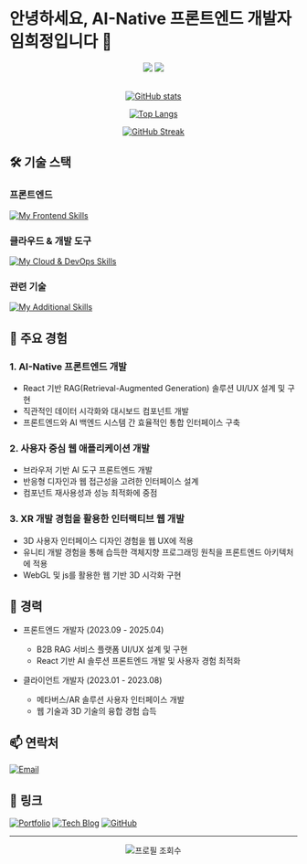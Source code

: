 # 안녕하세요, AI-Native 프론트엔드 개발자 임희정입니다 👋
<div align="center">
  <img src="https://img.shields.io/badge/Frontend_Developer-61DAFB?style=for-the-badge&logo=react&logoColor=white" />
  <img src="https://img.shields.io/badge/AI_Native-E34F26?style=for-the-badge&logo=openai&logoColor=white" />
</div>

<br/>

<div align="center">
  
[![GitHub stats](https://github-readme-stats-git-masterrstaa-rickstaa.vercel.app/api?username=ihj04982&show_icons=true&theme=radical)](https://github.com/ihj04982/github-readme-stats)

[![Top Langs](https://github-readme-stats-git-masterrstaa-rickstaa.vercel.app/api/top-langs/?username=ihj04982&layout=compact&theme=radical)](https://github.com/ihj04982/github-readme-stats)

[![GitHub Streak](https://github-readme-streak-stats.herokuapp.com/?user=ihj04982&theme=radical)](https://git.io/streak-stats)
  
</div>

## 🛠 기술 스택

### 프론트엔드
[![My Frontend Skills](https://skillicons.dev/icons?i=react,js,html,css&theme=dark)](https://skillicons.dev)

### 클라우드 & 개발 도구
[![My Cloud & DevOps Skills](https://skillicons.dev/icons?i=git,docker,aws,azure&theme=dark)](https://skillicons.dev)

### 관련 기술
[![My Additional Skills](https://skillicons.dev/icons?i=unity,cs&theme=dark)](https://skillicons.dev)

## 🎯 주요 경험

### 1. AI-Native 프론트엔드 개발
- React 기반 RAG(Retrieval-Augmented Generation) 솔루션 UI/UX 설계 및 구현
- 직관적인 데이터 시각화와 대시보드 컴포넌트 개발
- 프론트엔드와 AI 백엔드 시스템 간 효율적인 통합 인터페이스 구축

### 2. 사용자 중심 웹 애플리케이션 개발
- 브라우저 기반 AI 도구 프론트엔드 개발
- 반응형 디자인과 웹 접근성을 고려한 인터페이스 설계
- 컴포넌트 재사용성과 성능 최적화에 중점

### 3. XR 개발 경험을 활용한 인터랙티브 웹 개발
- 3D 사용자 인터페이스 디자인 경험을 웹 UX에 적용
- 유니티 개발 경험을 통해 습득한 객체지향 프로그래밍 원칙을 프론트엔드 아키텍처에 적용
- WebGL 및 js를 활용한 웹 기반 3D 시각화 구현

## 🏢 경력
- 프론트엔드 개발자 (2023.09 - 2025.04)
  - B2B RAG 서비스 플랫폼 UI/UX 설계 및 구현
  - React 기반 AI 솔루션 프론트엔드 개발 및 사용자 경험 최적화

- 클라이언트 개발자 (2023.01 - 2023.08)
  - 메타버스/AR 솔루션 사용자 인터페이스 개발
  - 웹 기술과 3D 기술의 융합 경험 습득

## 📫 연락처
[![Email](https://img.shields.io/badge/Email-ihj04982@gmail.com-EA4335?style=for-the-badge&logo=gmail&logoColor=white)](mailto:ihj04982@gmail.com)

## 🔗 링크
[![Portfolio](https://img.shields.io/badge/Portfolio-notion-000000?style=for-the-badge&logo=notion&logoColor=white)](https://notion.so)
[![Tech Blog](https://img.shields.io/badge/Tech_Blog-velog-20C997?style=for-the-badge&logo=velog&logoColor=white)](https://velog.io/@ihj04982/posts)
[![GitHub](https://img.shields.io/badge/GitHub-181717?style=for-the-badge&logo=github&logoColor=white)](https://github.com/ihj04982)

---

<div align="center">
  <img src="https://komarev.com/ghpvc/?username=ihj04982&color=blueviolet&style=flat-square" alt="프로필 조회수" />
</div>
